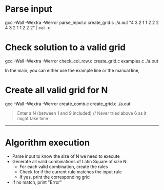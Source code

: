 # Parse input

gcc -Wall -Wextra -Werror parse_input.c create_grid.c 
./a.out  "4 3 2 1 1 2 2 2 4 3 2 1 1 2 2 2" | cat -e


# Check solution to a valid grid

gcc -Wall -Wextra -Werror check_col_row.c create_grid.c examples.c
./a.out

In the main, you can either use the example line or the manual line, 

# Create all valid grid for N

gcc -Wall -Wextra -Werror create_comb.c create_grid.c
./a.out

> Enter a N (between 1 and 9 included) // Never tried above 6 as it might take time



---------------------------------------


# Algorithm execution

- Parse input to know the size of N we need to execute
- Generate all valid combinations of Latin Square of size N
	- For each valid combination, create the rules 
	- Check for if the current rule matches the input rule
	- If yes, print the corresponding grid
- If no match, print "Error"
